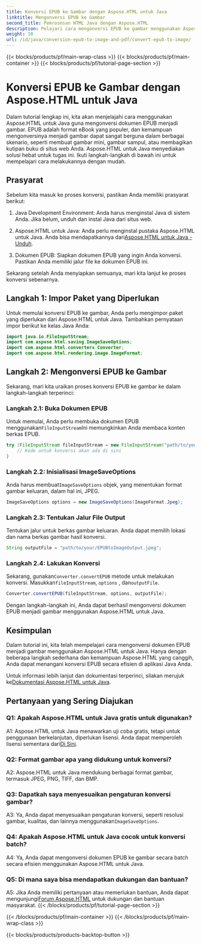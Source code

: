 ```yaml
---
title: Konversi EPUB ke Gambar dengan Aspose.HTML untuk Java
linktitle: Mengonversi EPUB ke Gambar
second_title: Pemrosesan HTML Java dengan Aspose.HTML
description: Pelajari cara mengonversi EPUB ke gambar menggunakan Aspose.HTML untuk Java. Panduan langkah demi langkah yang mudah untuk konversi yang efisien.
weight: 10
url: /id/java/conversion-epub-to-image-and-pdf/convert-epub-to-image/
---
```


{{< blocks/products/pf/main-wrap-class >}}
{{< blocks/products/pf/main-container >}}
{{< blocks/products/pf/tutorial-page-section >}}

# Konversi EPUB ke Gambar dengan Aspose.HTML untuk Java

Dalam tutorial lengkap ini, kita akan menjelajahi cara menggunakan Aspose.HTML untuk Java guna mengonversi dokumen EPUB menjadi gambar. EPUB adalah format eBook yang populer, dan kemampuan mengonversinya menjadi gambar dapat sangat berguna dalam berbagai skenario, seperti membuat gambar mini, gambar sampul, atau membagikan kutipan buku di situs web Anda. Aspose.HTML untuk Java menyediakan solusi hebat untuk tugas ini. Ikuti langkah-langkah di bawah ini untuk mempelajari cara melakukannya dengan mudah.

## Prasyarat

Sebelum kita masuk ke proses konversi, pastikan Anda memiliki prasyarat berikut:

1. Java Development Environment: Anda harus menginstal Java di sistem Anda. Jika belum, unduh dan instal Java dari situs web.

2.  Aspose.HTML untuk Java: Anda perlu menginstal pustaka Aspose.HTML untuk Java. Anda bisa mendapatkannya dari[Aspose.HTML untuk Java - Unduh](https://releases.aspose.com/html/java/).

3. Dokumen EPUB: Siapkan dokumen EPUB yang ingin Anda konversi. Pastikan Anda memiliki jalur file ke dokumen EPUB ini.

Sekarang setelah Anda menyiapkan semuanya, mari kita lanjut ke proses konversi sebenarnya.

## Langkah 1: Impor Paket yang Diperlukan

Untuk memulai konversi EPUB ke gambar, Anda perlu mengimpor paket yang diperlukan dari Aspose.HTML untuk Java. Tambahkan pernyataan impor berikut ke kelas Java Anda:

```java
import java.io.FileInputStream;
import com.aspose.html.saving.ImageSaveOptions;
import com.aspose.html.converters.Converter;
import com.aspose.html.rendering.image.ImageFormat;
```

## Langkah 2: Mengonversi EPUB ke Gambar

Sekarang, mari kita uraikan proses konversi EPUB ke gambar ke dalam langkah-langkah terperinci:

### Langkah 2.1: Buka Dokumen EPUB

 Untuk memulai, Anda perlu membuka dokumen EPUB menggunakan`FileInputStream`Ini memungkinkan Anda membaca konten berkas EPUB.

```java
try (FileInputStream fileInputStream = new FileInputStream("path/to/your/input.epub")) {
    // Kode untuk konversi akan ada di sini
}
```

### Langkah 2.2: Inisialisasi ImageSaveOptions

 Anda harus membuat`ImageSaveOptions` objek, yang menentukan format gambar keluaran, dalam hal ini, JPEG.

```java
ImageSaveOptions options = new ImageSaveOptions(ImageFormat.Jpeg);
```

### Langkah 2.3: Tentukan Jalur File Output

Tentukan jalur untuk berkas gambar keluaran. Anda dapat memilih lokasi dan nama berkas gambar hasil konversi.

```java
String outputFile = "path/to/your/EPUBtoImageOutput.jpeg";
```

### Langkah 2.4: Lakukan Konversi

 Sekarang, gunakan`Converter.convertEPUB` metode untuk melakukan konversi. Masukkan`fileInputStream`, `options` , dan`outputFile`.

```java
Converter.convertEPUB(fileInputStream, options, outputFile);
```

Dengan langkah-langkah ini, Anda dapat berhasil mengonversi dokumen EPUB menjadi gambar menggunakan Aspose.HTML untuk Java.

## Kesimpulan

Dalam tutorial ini, kita telah mempelajari cara mengonversi dokumen EPUB menjadi gambar menggunakan Aspose.HTML untuk Java. Hanya dengan beberapa langkah sederhana dan kemampuan Aspose.HTML yang canggih, Anda dapat menangani konversi EPUB secara efisien di aplikasi Java Anda.

 Untuk informasi lebih lanjut dan dokumentasi terperinci, silakan merujuk ke[Dokumentasi Aspose.HTML untuk Java](https://reference.aspose.com/html/java/).

## Pertanyaan yang Sering Diajukan

### Q1: Apakah Aspose.HTML untuk Java gratis untuk digunakan?

 A1: Aspose.HTML untuk Java menawarkan uji coba gratis, tetapi untuk penggunaan berkelanjutan, diperlukan lisensi. Anda dapat memperoleh lisensi sementara dari[Di Sini](https://purchase.aspose.com/temporary-license/).

### Q2: Format gambar apa yang didukung untuk konversi?

A2: Aspose.HTML untuk Java mendukung berbagai format gambar, termasuk JPEG, PNG, TIFF, dan BMP.

### Q3: Dapatkah saya menyesuaikan pengaturan konversi gambar?

 A3: Ya, Anda dapat menyesuaikan pengaturan konversi, seperti resolusi gambar, kualitas, dan lainnya menggunakan`ImageSaveOptions`.

### Q4: Apakah Aspose.HTML untuk Java cocok untuk konversi batch?

A4: Ya, Anda dapat mengonversi dokumen EPUB ke gambar secara batch secara efisien menggunakan Aspose.HTML untuk Java.

### Q5: Di mana saya bisa mendapatkan dukungan dan bantuan?

 A5: Jika Anda memiliki pertanyaan atau memerlukan bantuan, Anda dapat mengunjungi[Forum Aspose.HTML](https://forum.aspose.com/) untuk dukungan dan bantuan masyarakat.
{{< /blocks/products/pf/tutorial-page-section >}}

{{< /blocks/products/pf/main-container >}}
{{< /blocks/products/pf/main-wrap-class >}}

{{< blocks/products/products-backtop-button >}}

